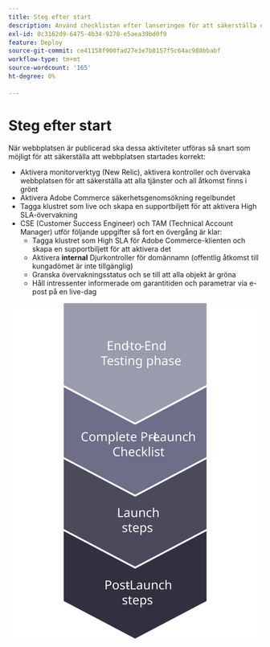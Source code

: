 ```yaml
---
title: Steg efter start
description: Använd checklistan efter lanseringen för att säkerställa en smidig implementering av Adobe Commerce webbplats.
exl-id: 0c3162d9-6475-4b34-9278-e5aea39bd0f9
feature: Deploy
source-git-commit: ce41158f900fad27e3e7b8157f5c64ac988bbabf
workflow-type: tm+mt
source-wordcount: '165'
ht-degree: 0%

---
```


# Steg efter start

När webbplatsen är publicerad ska dessa aktiviteter utföras så snart som möjligt för att säkerställa att webbplatsen startades korrekt:

- Aktivera monitorverktyg (New Relic), aktivera kontroller och övervaka webbplatsen för att säkerställa att alla tjänster och all åtkomst finns i grönt
- Aktivera Adobe Commerce säkerhetsgenomsökning regelbundet
- Tagga klustret som live och skapa en supportbiljett för att aktivera High SLA-övervakning
- CSE (Customer Success Engineer) och TAM (Technical Account Manager) utför följande uppgifter så fort en övergång är klar:
   - Tagga klustret som High SLA för Adobe Commerce-klienten och skapa en supportbiljett för att aktivera det
   - Aktivera **internal** Djurkontroller för domännamn (offentlig åtkomst till kungadömet är inte tillgänglig)
   - Granska övervakningsstatus och se till att alla objekt är gröna
   - Håll intressenter informerade om garantitiden och parametrar via e-post på en live-dag

![Diagram som visar fas 4 av startprocessen](../../assets/playbooks/launch-steps-4.svg)
